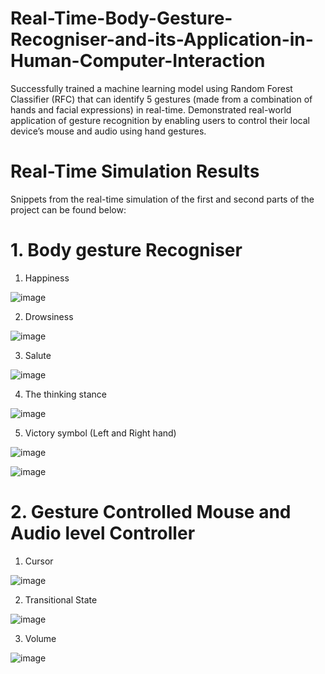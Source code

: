 # Real-Time-Body-Gesture-Recogniser-and-its-Application-in-Human-Computer-Interaction
Successfully trained a machine learning model using Random Forest Classifier (RFC) that can identify 5 gestures (made from a combination of hands and facial expressions) in real-time. Demonstrated real-world application of gesture recognition by enabling users to control their local device’s mouse and audio using hand gestures.

# Real-Time Simulation Results
Snippets from the real-time simulation of the first and second parts of the project can be found below:

# 1. Body gesture Recogniser

1. Happiness

![image](https://github.com/user-attachments/assets/8ceedbde-a062-45eb-867b-22bdeb0bd62d)

2. Drowsiness

![image](https://github.com/user-attachments/assets/14a4aa6a-e6cd-4075-a035-16fa892e4ef1)

3. Salute

![image](https://github.com/user-attachments/assets/bef175d6-fde4-4806-b813-a22436c1ba2c)

4. The thinking stance

![image](https://github.com/user-attachments/assets/35f37b40-3a77-431e-b89f-d018e77e0c8c)

5. Victory symbol (Left and Right hand)

![image](https://github.com/user-attachments/assets/0206449a-7cc2-4312-b6a4-4d65975dc1b2)

![image](https://github.com/user-attachments/assets/16d80eb2-31c8-442f-bdfe-f553c12f3a09)


# 2.  Gesture Controlled Mouse and Audio level Controller

1. Cursor

![image](https://github.com/user-attachments/assets/c9aec1dd-1648-44b6-9b07-b4781f05dfdd)


2. Transitional State

![image](https://github.com/user-attachments/assets/77f0bfdf-f490-487b-9d1e-e584cac21da7)


3. Volume

![image](https://github.com/user-attachments/assets/dc617fc4-57cd-4ece-9593-ab481abd2cc6)
